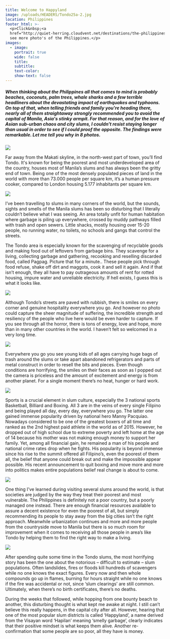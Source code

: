 ```yaml
---
title: Welcome to Happyland
image: /uploads/HEADERS/Tondo25a-2.jpg
location: Philippines
footer_html: >-
  <p>Click&nbsp;<a
  href="http://quiet-herring.cloudvent.net/destinations/the-philippines/">here</a>&nbsp;to
  see more photo's of the Philippines.</p>
images:
  - image:
    portrait: true
    wide: false
    title:
    subtitle:
    text-color:
    show-text: false
---
```



##### When thinking about the Philippines all that comes to mind is probably beaches, coconuts, palm trees, whale sharks and a few terrible headliners about the devastating impact of earthquakes and typhoons. On top of that, when telling friends and family you're heading there, nearly all of them straightaway strongly recommended you to avoid the capital of Manila, Asia's stinky armpit. For that reason, and for the love of Asian sub-urban chaos and city slums, I couldn't resist staying longer than usual in order to see if I could proof the opposite. The findings were remarkable. Let me tell you why in 8 photos.&nbsp;

![](/uploads/versions/tondo10---x----2048-1365x---.jpg)

Far away from the Makati skyline, in the north-west part of town, you’ll find Tondo. It's known for being the poorest and most underdeveloped area of the country, houses most of Manila’s slums and has always been the gritty end of town. Being one of the most densely populated pieces of land in the world with more than 73.000 people per square km, it’s a human pressure cooker, compared to London housing 5.177 inhabitants per square km.

![](/uploads/versions/tondo24---x----2048-1365x---.jpg)

I’ve been travelling to slums in many corners of the world, but the sounds, sights and smells of the Manila slums has been so disturbing that I literally couldn’t believe what I was seeing. An area totally unfit for human habitation where garbage is piling up everywhere, crossed by muddy pathways filled with trash and open sewers. Little shacks, mostly housing over 15-20 people, no running water, no toilets, no schools and gangs that control the streets.

The Tondo area is especially known for the scavenging of recyclable goods and making food out of leftovers from garbage bins. They scavenge for a living, collecting garbage and gathering, recooking and reselling discarded food, called Pagpag. Picture that for a minute.. These people pick through food refuse, shake off dirt and maggots, cook it and sell it again. And if that isn’t enough, they all have to pay outrageous amounts of rent for rotted housing, impure water and unreliable electricity. If hell exists, I guess this is what it looks like.&nbsp;&nbsp;

![](/uploads/versions/tondo5---x----2048-1365x---.jpg)

Although Tondo’s streets are paved with rubbish, there is smiles on every corner and genuine hospitality everywhere you go. And however no photo could capture the sheer magnitude of suffering, the incredible strength and resiliency of the people who live here would be even harder to capture. If you see through all the horror, there is tons of energy, love and hope, more than in many other countries in the world. I haven’t felt so welcomed in a very long time.

![](/uploads/versions/tondo32---x----2048-1365x---.jpg)

Everywhere you go you see young kids of all ages carrying huge bags of trash around the slums or take apart abandoned refrigerators and parts of metal construct in order to resell the bits and pieces. Even though conditions are horrifying, the smiles on their faces as soon as I popped out the camera is priceless and the amount of excitement and energy is from another planet. For a single moment there’s no heat, hunger or hard work.

![](/uploads/versions/tondo9---x----2048-1365x---.jpg)

Sports is a crucial element in slum culture, especially the 3 national sports Basketball, Billiard and Boxing. All 3 are in the veins of every single Filipino and being played all day, every day, everywhere you go. The latter one gained immense popularity driven by national hero Manny Pacquiao. Nowadays considered to be one of the greatest boxers of all time and ranked as the 2nd highest paid athlete in the world as of 2015. However, he dropped out of high school due to extreme poverty and left home at the age of 14 because his mother was not making enough money to support her family. Yet, among all financial gain, he remained a man of his people and national crime rates drop when he fights. His popularity is beyond immense since his rise to the summit offered all Filipino’s, even the poorest of them all, the belief that anyone could break out and make the impossible appear possible. His recent announcement to quit boxing and move more and more into politics makes entire populations belief real change is about to come.&nbsp;

![](/uploads/versions/tondo6---x----2048-1365x---.jpg)

One thing I’ve learned during visiting several slums around the world, is that societies are judged by the way they treat their poorest and most vulnerable. The Philippines is definitely not a poor country, but a poorly managed one instead. There are enough financial resources available to assure a decent existence for even the poorest of all, but simply recommending its people to stay away from the big cities isn’t the right approach. Meanwhile urbanization continues and more and more people from the countryside move to Manila but there is so much room for improvement when it comes to receiving all those people in area’s like Tondo by helping them to find the right way to make a living.

![](/uploads/versions/tondo15---x----2048-1365x---.jpg)

After spending quite some time in the Tondo slums, the most horrifying story has been the one about the notorious – difficult to estimate – slum populations. Often landslides, fires or floods kill hundreds of scavengers while no one knows the exact figures. Every now and then whole compounds go up in flames, burning for hours straight while no one knows if the fire was accidental or not, since ‘slum clearings’ are still common. Ultimately, when there’s no birth certificates, there’s no deaths.

During the weeks that followed, while hopping from one bounty beach to another, this disturbing thought is what kept me awake at night. I still can’t believe this really happens, in the capital city after all. However, hearing that one of the most popular slum districts is called ‘Happyland’, a name derived from the Visayan word ‘Hapilan’ meaning ‘smelly garbage’, clearly indicates that their positive mindset is what keeps them alive. Another re-confirmation that some people are so poor, all they have is money.&nbsp;

&nbsp;